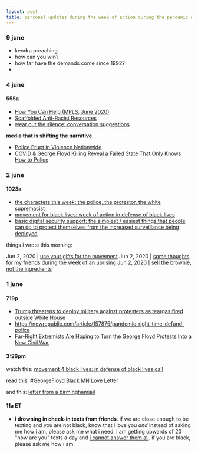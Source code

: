 ```yaml
---
layout: post
title: personal updates during the week of action during the pandemic of covid
---
```


### 9 june

* kendra preaching
* how can you win?
* how far have the demands come since 1992? 
* 

### 4 june

#### 555a

* [How You Can Help (MPLS, June 2020)](https://www.mpd150.com/how-can-you-help-mpls-june-2020/)
* [Scaffolded Anti-Racist Resources](https://docs.google.com/document/u/0/d/1PrAq4iBNb4nVIcTsLcNlW8zjaQXBLkWayL8EaPlh0bc/mobilebasic)
* [wear out the silence: conversation suggestions](https://wearoutthesilence.org/conversation-tips-2/)

**media that is shifting the narrative**

* [Police Erupt in Violence Nationwide](https://slate.com/news-and-politics/2020/05/george-floyd-protests-police-violence.html)
* [COVID & George Floyd Killing Reveal a Failed State That Only Knows How to Police](https://indypendent.org/2020/06/covid-george-floyd-killing-reveal-a-failed-state-that-only-knows-how-to-police/)

### 2 june

#### 1023a 


* [the characters this week: the police, the protestor, the white supremacist](https://www.instagram.com/p/CA6o9oyntQq/)
* [movement for black lives: week of action in defense of black lives](https://m4bl.org/week-of-action/?link_id=2&can_id=74178449b47fd72c6abc9793630620a7&source=email-its-time-join-m4bl-in-defense-of-black-lives&email_referrer=email_820064&email_subject=its-time-join-m4bl-in-defense-of-black-lives)
* [basic digital security support: the simplest / easiest things that people can do to protect themselves from the increased surveillance being deployed](https://twitter.com/evan_greer/status/1266907704850857984)

things i wrote this morning: 

Jun 2, 2020 | [use your gifts for the movement](http://lqb2.co/blog///2020/06/02/use-your-gifts/)
Jun 2, 2020 | [some thoughts for my friends during the week of an uprising](http://lqb2.co/blog///2020/06/02/uprising-thoughts-for-my-friends/)
Jun 2, 2020 | [sell the brownie, not the ingredients](http://lqb2.co/blog///2020/06/02/sell-the-brownie/)

### 1 june 

#### 719p 

* [Trump threatens to deploy military against protesters as teargas fired outside White House](https://www.theguardian.com/us-news/live/2020/jun/01/george-floyd-protests-donald-trump-white-house-washington-police-brutality-minneapolis-latest-news-updates)
* <https://newrepublic.com/article/157875/pandemic-right-time-defund-police>
* [Far-Right Extremists Are Hoping to Turn the George Floyd Protests Into a New Civil War](https://www.vice.com/en_us/article/pkyb9b/far-right-extremists-are-hoping-to-turn-the-george-floyd-protests-into-a-new-civil-war)

#### 3:26pm 

watch this: [movement 4 black lives: in defense of black lives call](https://m4bl.org/events/m4bl-national-call-in-defense-of-black-life/)

read this: [#GeorgeFloyd Black MN Love Letter](http://bit.ly/BlackMNLoveLetter)

and this: [letter from a birminghamjail](https://www.africa.upenn.edu/Articles_Gen/Letter_Birmingham.html)


#### 11a ET

* **i drowning in check-in texts from friends**. if we are close enough to be texting and you are not black, know that i love you *and* instead of asking me how i am, please ask me what i need. i am getting upwards of 20 "how are you" texts a day and [i cannot answer them all](http://lqb2.co/blog///2020/04/03/drowning-in-check-ins/). if you are black, please ask me how i am. 

